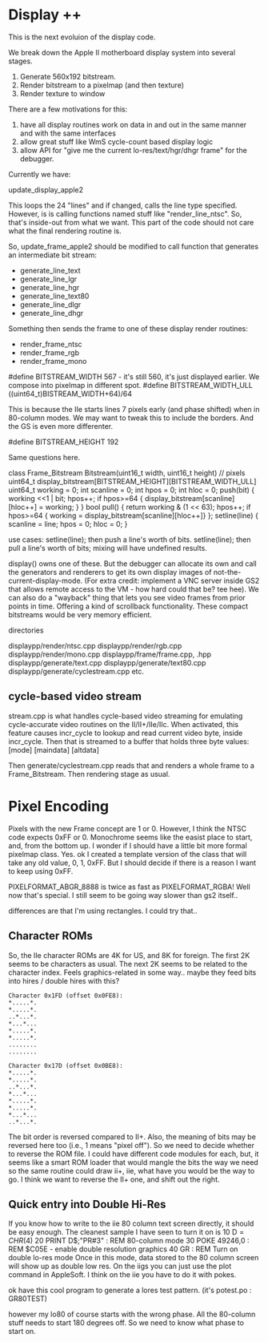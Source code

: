 # Display ++

This is the next evoluion of the display code.

We break down the Apple II motherboard display system into several stages.

1. Generate 560x192 bitstream.
2. Render bitstream to a pixelmap (and then texture)
3. Render texture to window

There are a few motivations for this:

1. have all display routines work on data in and out in the same manner and with the same interfaces
2. allow great stuff like WmS cycle-count based display logic
3. allow API for "give me the current lo-res/text/hgr/dhgr frame" for the debugger.

Currently we have:

update_display_apple2

This loops the 24 "lines" and if changed, calls the line type specified. However, is is calling functions named stuff like "render_line_ntsc". So, that's inside-out from what we want. This part of the code should not care what the final rendering routine is.

So, update_frame_apple2 should be modified to call function that generates an intermediate bit stream:

* generate_line_text
* generate_line_lgr
* generate_line_hgr
* generate_line_text80
* generate_line_dlgr
* generate_line_dhgr

Something then sends the frame to one of these display render routines:

* render_frame_ntsc
* render_frame_rgb
* render_frame_mono

#define BITSTREAM_WIDTH 567 - it's still 560, it's just displayed earlier. We compose into pixelmap in different spot.
#define BITSTREAM_WIDTH_ULL ((uint64_t)BISTREAM_WIDTH+64)/64

This is because the IIe starts lines 7 pixels early (and phase shifted) when in 80-column modes. We may want to tweak this to include the borders. And the GS is even more differenter.

#define BITSTREAM_HEIGHT 192

Same questions here.

class Frame_Bitstream
    Bitstream(uint16_t width, uint16_t height)  // pixels
    uint64_t display_bitstream[BITSTREAM_HEIGHT][BITSTREAM_WIDTH_ULL]
    uint64_t working = 0;
    int scanline = 0;
    int hpos = 0;
    int hloc = 0;
    push(bit) { working <<1 | bit; hpos++; if hpos>=64 { display_bitstream[scanline][hloc++] = working; } }
    bool pull() { return working & (1 << 63); hpos++; if hpos>=64 { working = display_bitstream[scanline][hloc++]} };
    setline(line) { scanline = line; hpos = 0; hloc = 0; }

use cases:
    setline(line); then push a line's worth of bits.
    setline(line); then pull a line's worth of bits;
    mixing will have undefined results.

display() owns one of these. But the debugger can allocate its own and call the generators and renderers to get its own display images of not-the-current-display-mode.
(For extra credit: implement a VNC server inside GS2 that allows remote access to the VM - how hard could that be? tee hee).
We can also do a "wayback" thing that lets you see video frames from prior points in time. Offering a kind of scrollback functionality. These compact bitstreams would be very memory efficient.

directories

displaypp/render/ntsc.cpp
displaypp/render/rgb.cpp
displaypp/render/mono.cpp
displaypp/frame/frame.cpp, .hpp
displaypp/generate/text.cpp
displaypp/generate/text80.cpp
displaypp/generate/cyclestream.cpp
etc.

## cycle-based video stream

stream.cpp is what handles cycle-based video streaming for emulating cycle-accurate video routines on the II/II+/IIe/IIc. When activated, this feature causes incr_cycle to lookup and read current video byte, inside incr_cycle. Then that is streamed to a buffer that holds three byte values:
[mode] [maindata] [altdata]

Then generate/cyclestream.cpp reads that and renders a whole frame to a Frame_Bitstream. Then rendering stage as usual.

# Pixel Encoding

Pixels with the new Frame concept are 1 or 0. However, I think the NTSC code expects 0xFF or 0.
Monochrome seems like the easist place to start, and, from the bottom up.
I wonder if I should have a little bit more formal pixelmap class. Yes.
ok I created a template version of the class that will take any old value, 0, 1, 0xFF. But I should decide if there is a reason I want to keep using 0xFF.

PIXELFORMAT_ABGR_8888 is twice as fast as PIXELFORMAT_RGBA! Well now that's special. I still seem to be going way slower than gs2 itself..

differences are that I'm using rectangles. I could try that..

## Character ROMs

So, the IIe character ROMs are 4K for US, and 8K for foreign.
The first 2K seems to be characters as usual.
The next 2K seems to be related to the character index. Feels graphics-related in some way.. maybe they feed bits into hires / double hires with this?

```
Character 0x1FD (offset 0x0FE8):
*.....*.  
*.....*.  
..*...*.  
*...*...
*.....*.
*.....*.
........
........

Character 0x17D (offset 0x0BE8):
*.....*.
*.....*.
..*...*.
*...*...
*.....*.
*.....*.
*...*...
..*...*.
```

The bit order is reversed compared to II+. Also, the meaning of bits may be reversed here too (i.e., 1 means "pixel off"). So we need to decide whether to reverse the ROM file. I could have different code modules for each, but, it seems like a smart ROM loader that would mangle the bits the way we need so the same routine could draw ii+, iie, what have you would be the way to go. I think we want to reverse the II+ one, and shift out the right. 

## Quick entry into Double Hi-Res

If you know how to write to the iie 80 column text screen directly, it should be easy enough.
The cleanest sample I have seen to turn it on is
10 D$=CHR$(4)
20 PRINT D$;"PR#3" : REM 80-column mode
30 POKE 49246,0 : REM $C05E - enable double resolution graphics
40 GR : REM Turn on double lo-res mode
Once in this mode, data stored to the 80 column screen will show up as double low res. On the iigs you can just use the plot command in AppleSoft. I think on the iie you have to do it with pokes.

ok have this cool program to generate a lores test pattern. (it's potest.po : GR80TEST)

however my lo80 of course starts with the wrong phase. All the 80-column stuff needs to start 180 degrees off.
So we need to know what phase to start on.
